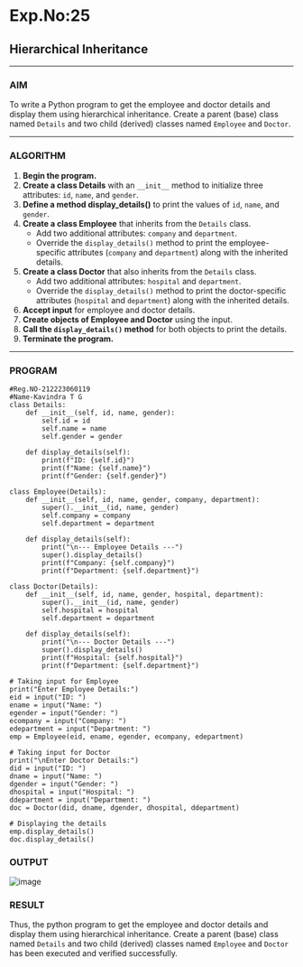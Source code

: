 # Exp.No:25  
## Hierarchical Inheritance

---

### AIM  
To write a Python program to get the employee and doctor details and display them using hierarchical inheritance. Create a parent (base) class named `Details` and two child (derived) classes named `Employee` and `Doctor`.

---

### ALGORITHM

1. **Begin the program.**
2. **Create a class Details** with an `__init__` method to initialize three attributes: `id`, `name`, and `gender`.
3. **Define a method display_details()** to print the values of `id`, `name`, and `gender`.
4. **Create a class Employee** that inherits from the `Details` class. 
   - Add two additional attributes: `company` and `department`.
   - Override the `display_details()` method to print the employee-specific attributes (`company` and `department`) along with the inherited details.
5. **Create a class Doctor** that also inherits from the `Details` class. 
   - Add two additional attributes: `hospital` and `department`.
   - Override the `display_details()` method to print the doctor-specific attributes (`hospital` and `department`) along with the inherited details.
6. **Accept input** for employee and doctor details.
7. **Create objects of Employee and Doctor** using the input.
8. **Call the `display_details()` method** for both objects to print the details.
9. **Terminate the program.**

---

### PROGRAM
```
#Reg.NO-212223060119
#Name-Kavindra T G
class Details:
    def __init__(self, id, name, gender):
        self.id = id
        self.name = name
        self.gender = gender

    def display_details(self):
        print(f"ID: {self.id}")
        print(f"Name: {self.name}")
        print(f"Gender: {self.gender}")

class Employee(Details):
    def __init__(self, id, name, gender, company, department):
        super().__init__(id, name, gender)
        self.company = company
        self.department = department

    def display_details(self):
        print("\n--- Employee Details ---")
        super().display_details()
        print(f"Company: {self.company}")
        print(f"Department: {self.department}")

class Doctor(Details):
    def __init__(self, id, name, gender, hospital, department):
        super().__init__(id, name, gender)
        self.hospital = hospital
        self.department = department

    def display_details(self):
        print("\n--- Doctor Details ---")
        super().display_details()
        print(f"Hospital: {self.hospital}")
        print(f"Department: {self.department}")

# Taking input for Employee
print("Enter Employee Details:")
eid = input("ID: ")
ename = input("Name: ")
egender = input("Gender: ")
ecompany = input("Company: ")
edepartment = input("Department: ")
emp = Employee(eid, ename, egender, ecompany, edepartment)

# Taking input for Doctor
print("\nEnter Doctor Details:")
did = input("ID: ")
dname = input("Name: ")
dgender = input("Gender: ")
dhospital = input("Hospital: ")
ddepartment = input("Department: ")
doc = Doctor(did, dname, dgender, dhospital, ddepartment)

# Displaying the details
emp.display_details()
doc.display_details()

```

### OUTPUT  
![image](https://github.com/user-attachments/assets/4a907662-8f58-4001-9e20-98313179068e)





### RESULT
Thus, the python program to get the employee and doctor details and display them using hierarchical inheritance. Create a parent (base) class named `Details` and two child (derived) classes named `Employee` and `Doctor` has been executed and verified successfully.
